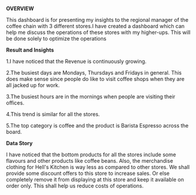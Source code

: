 **OVERVIEW**

This dashboard is for presenting my insights to the regional manager of the coffee chain with 3 different stores.I have created a dashboard which can help me discuss the operations of these stores with my higher-ups. This will be done solely to optimize the operations



**Result and Insights**

1.I have noticed that the Revenue is continuously growing.

2.The busiest days are Mondays, Thursdays and Fridays in general. This does make sense since people do like to visit coffee shops when they are all jacked up for work.

3.The busiest hours are in the mornings when people are visiting their offices.

4.This trend is similar for all the stores.

5.The top category is coffee and the product is Barista Espresso across the board.



**Data Story**

I have noticed that the bottom products for all the stores include some flavours and other products like coffee beans. Also, the merchandise clothing for Hell's Kitchen is way less as compared to other stores. We shall provide some discount offers to this store to increase sales. Or else completely remove it from displaying at this store and keep it available on order only. This shall help us reduce costs of operations.

